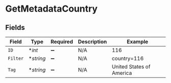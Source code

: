# GetMetadataCountry


## Fields

| Field                    | Type                     | Required                 | Description              | Example                  |
| ------------------------ | ------------------------ | ------------------------ | ------------------------ | ------------------------ |
| `ID`                     | **int*                   | :heavy_minus_sign:       | N/A                      | 116                      |
| `Filter`                 | **string*                | :heavy_minus_sign:       | N/A                      | country=116              |
| `Tag`                    | **string*                | :heavy_minus_sign:       | N/A                      | United States of America |